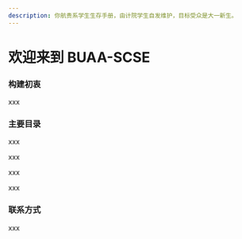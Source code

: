 ```yaml
---
description: 你航贵系学生生存手册，由计院学生自发维护，目标受众是大一新生。
---
```


# 欢迎来到 BUAA-SCSE

### 构建初衷

xxx

### 主要目录

xxx

xxx

xxx

xxx



### 联系方式

xxx

